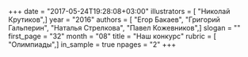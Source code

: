 +++
date = "2017-05-24T19:28:08+03:00"
illustrators = [ "Николай Крутиков",]
year = "2016"
authors = [ "Егор Бакаев", "Григорий Гальперин", "Наталья Стрелкова", "Павел Кожевников",]
slogan = ""
first_page = "32"
month = "08"
title = "Наш конкурс"
rubric = [ "Олимпиады",]
in_sample = true
npages = "2"
+++

